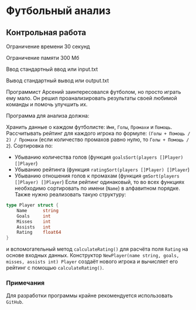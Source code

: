 # Футбольный анализ
## Контрольная работа

Ограничение времени	30 секунд

Ограничение памяти	300 Мб

Ввод	стандартный ввод или input.txt

Вывод	стандартный вывод или output.txt

Программист Арсений заинтересовался футболом, но просто играть ему мало. Он решил проанализировать результаты своей любимой команды и помочь улучшить их.

Программа для анализа должна:

Хранить данные о каждом футболисте: `Имя`, `Голы`, `Промахи` и `Помощь`.
Рассчитывать рейтинг для каждого игрока по формуле: `(Голы + Помощь / 2) / Промахи` (если количество промахов равно нулю, то `Голы + Помощь / 2`).
Сортировка по:
- Убыванию количества голов (функция `goalsSort(players []Player) []Player`)
- Убыванию рейтинга (функция `ratingSort(players []Player) []Player`)
- Убыванию отношения голов к промахам (функция `gmSort(players []Player) []Player`) Если рейтинг одинаковый, то во всех функциях необходимо сортировать по имени (`Name`) в алфавитном порядке.
Также нужно реализовать такую структуру:
``` go
type Player struct {
    Name      string
    Goals     int
    Misses    int
    Assists   int
    Rating    float64
}
```
и вспомогательный метод `calculateRating()` для расчёта поля `Rating` на основе входных данных. Конструктор `NewPlayer(name string, goals, misses, assists int) Player` создаёт нового игрока и вычисляет его рейтинг с помощью `calculateRating()`.

### Примечания

Для разработки программы крайне рекомендуется использовать `GitHub`.